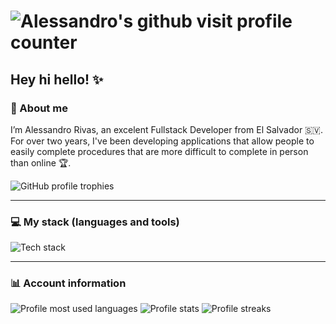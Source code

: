 # ![Alessandro's github visit profile counter](https://komarev.com/ghpvc/?username=lessandrror&label=Profile%20Views&color=171717&icon=4&pretty=true&style=flat)

## Hey hi hello! ✨

### 💫 About me

I’m Alessandro Rivas, an excelent Fullstack Developer from El Salvador 🇸🇻. For over two years, I've been developing applications that allow people to easily complete procedures that are more difficult to complete in person than online 🏆.

![GitHub profile trophies](https://github-profile-trophy.vercel.app/?username=alessandrror&theme=darkhub&no-frame=true&margin-w=15&margin-h=15&bg=true&column=9)

---

### 💻 My stack (languages and tools)

![Tech stack](https://skillicons.dev/icons?i=vscode,markdown,git,github,ghactions,figma,notion,html,css,sass,bootstrap,tailwindcss,js,ts,jquery,alpinejs,react,vue,svelte,astro,angular,vite,pinia,redux,nodejs,express,nest,next,nuxt,npm,pnpm,yarn,py,flask,django,anaconda,php,laravel,rust,tauri,cs,cpp,mysql,postgresql,sqlite,prisma,mongo,postman,docker,bash,powershell,vim,arduino,vercel,aws,gcp,apple,linux,mint,ubuntu,windows)

---

### 📊 Account information

<!-- To add more stats use: &show=reviews&discussions_started&discussions_answered&prs_merged&prs_merged_percentage in the query params -->
![Profile most used languages](https://github-readme-stats.vercel.app/api/top-langs/?username=alessandrror&theme=dark&bg_color=00000000&hide_border=true&layout=compact&langs_count=10&hide_progress=true&card_width=200)
![Profile stats](https://github-readme-stats.vercel.app/api?username=alessandrror&theme=dark&hide_border=true&show_icons=true&bg_color=00000000&card_width=200)
![Profile streaks](https://github-readme-streak-stats.herokuapp.com/?user=alessandrror&theme=transparent&hide_border=true)

<!-- <p>
  <img src="https://spotify-github-profile.vercel.app/api/view?uid=11147618695&cover_image=true&theme=novatorem&show_offline=true&background_color=121212&interchange=false&bar_color=53b14f&bar_color_cover=false">
  <img src="https://spotify-recently-played-readme.vercel.app/api?user=uninsolent&count=3">
</p> -->
